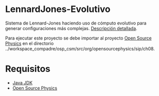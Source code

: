 # LennardJones-Evolutivo
Sistema de Lennard-Jones haciendo uso de cómputo evolutivo para generar configuraciones más complejas. [Descripción detallada](http://quevidaesta2010.blogspot.com.es/2015/03/evidencia-favor-de-la-teoria-de-jeremy.html).

Para ejecutar este proyecto se debe importar al proyecto [Open Source Physics](http://www.opensourcephysics.org/webdocs/Programming.cfm?t=Environment) en el directorio 
../workspace_compadre/osp_csm/src/org/opensourcephysics/sip/ch08.

Requisitos
==========
* [Java JDK](http://www.oracle.com/technetwork/es/java/javase/downloads/index.html)
* [Open Source Physics](http://www.opensourcephysics.org/webdocs/Programming.cfm?t=Environment) 